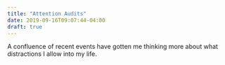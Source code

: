 ```yaml
---
title: "Attention Audits"
date: 2019-09-16T09:07:44-04:00
draft: true
---
```


A confluence of recent events have gotten me thinking more about what distractions I allow into my life.




<!-- Links --->
[mbmbp]: https://angelo.micro.blog/2019/08/24/the-bottom-of.html
[mbb12]: https://www.makebeforebreak.com/12
[mbb13]: https://www.makebeforebreak.com/13
[b2w439]: http://5by5.tv/b2w/439